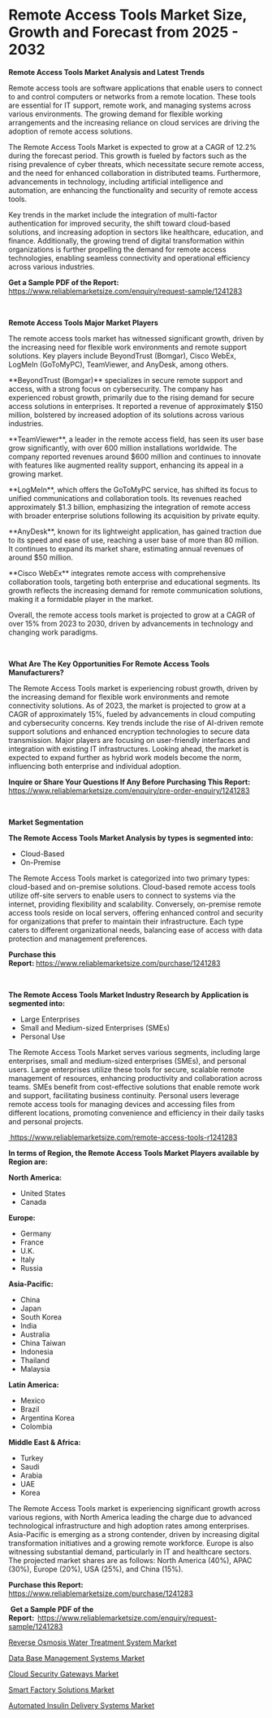 <p><h1>Remote Access Tools Market Size, Growth and Forecast from 2025 - 2032</h1></p><p><strong>Remote Access Tools Market Analysis and Latest Trends</strong></p>
<p><p>Remote access tools are software applications that enable users to connect to and control computers or networks from a remote location. These tools are essential for IT support, remote work, and managing systems across various environments. The growing demand for flexible working arrangements and the increasing reliance on cloud services are driving the adoption of remote access solutions.</p><p>The Remote Access Tools Market is expected to grow at a CAGR of 12.2% during the forecast period. This growth is fueled by factors such as the rising prevalence of cyber threats, which necessitate secure remote access, and the need for enhanced collaboration in distributed teams. Furthermore, advancements in technology, including artificial intelligence and automation, are enhancing the functionality and security of remote access tools.</p><p>Key trends in the market include the integration of multi-factor authentication for improved security, the shift toward cloud-based solutions, and increasing adoption in sectors like healthcare, education, and finance. Additionally, the growing trend of digital transformation within organizations is further propelling the demand for remote access technologies, enabling seamless connectivity and operational efficiency across various industries.</p></p>
<p><strong>Get a Sample PDF of the Report:&nbsp;</strong> <a href="https://www.reliablemarketsize.com/enquiry/request-sample/1241283?utm_campaign=1143&utm_medium=2&utm_source=Github&utm_content=ia&utm_term=09032025&utm_id=remote-access-tools">https://www.reliablemarketsize.com/enquiry/request-sample/1241283</a></p>
<p>&nbsp;</p>
<p><strong>Remote Access Tools Major Market Players</strong></p>
<p><p>The remote access tools market has witnessed significant growth, driven by the increasing need for flexible work environments and remote support solutions. Key players include BeyondTrust (Bomgar), Cisco WebEx, LogMeIn (GoToMyPC), TeamViewer, and AnyDesk, among others.</p><p>**BeyondTrust (Bomgar)** specializes in secure remote support and access, with a strong focus on cybersecurity. The company has experienced robust growth, primarily due to the rising demand for secure access solutions in enterprises. It reported a revenue of approximately $150 million, bolstered by increased adoption of its solutions across various industries.</p><p>**TeamViewer**, a leader in the remote access field, has seen its user base grow significantly, with over 600 million installations worldwide. The company reported revenues around $600 million and continues to innovate with features like augmented reality support, enhancing its appeal in a growing market.</p><p>**LogMeIn**, which offers the GoToMyPC service, has shifted its focus to unified communications and collaboration tools. Its revenues reached approximately $1.3 billion, emphasizing the integration of remote access with broader enterprise solutions following its acquisition by private equity.</p><p>**AnyDesk**, known for its lightweight application, has gained traction due to its speed and ease of use, reaching a user base of more than 80 million. It continues to expand its market share, estimating annual revenues of around $50 million.</p><p>**Cisco WebEx** integrates remote access with comprehensive collaboration tools, targeting both enterprise and educational segments. Its growth reflects the increasing demand for remote communication solutions, making it a formidable player in the market.</p><p>Overall, the remote access tools market is projected to grow at a CAGR of over 15% from 2023 to 2030, driven by advancements in technology and changing work paradigms.</p></p>
<p>&nbsp;</p>
<p><strong>What Are The Key Opportunities For Remote Access Tools Manufacturers?</strong></p>
<p><p>The Remote Access Tools market is experiencing robust growth, driven by the increasing demand for flexible work environments and remote connectivity solutions. As of 2023, the market is projected to grow at a CAGR of approximately 15%, fueled by advancements in cloud computing and cybersecurity concerns. Key trends include the rise of AI-driven remote support solutions and enhanced encryption technologies to secure data transmission. Major players are focusing on user-friendly interfaces and integration with existing IT infrastructures. Looking ahead, the market is expected to expand further as hybrid work models become the norm, influencing both enterprise and individual adoption.</p></p>
<p><strong>Inquire or Share Your Questions If Any Before Purchasing This Report:</strong> <a href="https://www.reliablemarketsize.com/enquiry/pre-order-enquiry/1241283?utm_campaign=1143&utm_medium=2&utm_source=Github&utm_content=ia&utm_term=09032025&utm_id=remote-access-tools">https://www.reliablemarketsize.com/enquiry/pre-order-enquiry/1241283</a></p>
<p>&nbsp;</p>
<p><strong>Market Segmentation</strong></p>
<p><strong>The Remote Access Tools Market Analysis by types is segmented into:</strong></p>
<p><ul><li>Cloud-Based</li><li>On-Premise</li></ul></p>
<p><p>The Remote Access Tools market is categorized into two primary types: cloud-based and on-premise solutions. Cloud-based remote access tools utilize off-site servers to enable users to connect to systems via the internet, providing flexibility and scalability. Conversely, on-premise remote access tools reside on local servers, offering enhanced control and security for organizations that prefer to maintain their infrastructure. Each type caters to different organizational needs, balancing ease of access with data protection and management preferences.</p></p>
<p><strong>Purchase this Report:&nbsp;</strong><a href="https://www.reliablemarketsize.com/purchase/1241283?utm_campaign=1143&utm_medium=2&utm_source=Github&utm_content=ia&utm_term=09032025&utm_id=remote-access-tools">https://www.reliablemarketsize.com/purchase/1241283</a></p>
<p>&nbsp;</p>
<p><strong>The Remote Access Tools Market Industry Research by Application is segmented into:</strong></p>
<p><ul><li>Large Enterprises</li><li>Small and Medium-sized Enterprises (SMEs)</li><li>Personal Use</li></ul></p>
<p><p>The Remote Access Tools Market serves various segments, including large enterprises, small and medium-sized enterprises (SMEs), and personal users. Large enterprises utilize these tools for secure, scalable remote management of resources, enhancing productivity and collaboration across teams. SMEs benefit from cost-effective solutions that enable remote work and support, facilitating business continuity. Personal users leverage remote access tools for managing devices and accessing files from different locations, promoting convenience and efficiency in their daily tasks and personal projects.</p></p>
<p><a href="https://www.reliablemarketsize.com/remote-access-tools-r1241283?utm_campaign=1143&utm_medium=2&utm_source=Github&utm_content=ia&utm_term=09032025&utm_id=remote-access-tools">&nbsp;https://www.reliablemarketsize.com/remote-access-tools-r1241283</a></p>
<p><strong>In terms of Region, the Remote Access Tools Market Players available by Region are:</strong></p>
<p>
    <p> <strong> North America: </strong>
        <ul>
            <li>United States</li>
            <li>Canada</li>
        </ul>
        </p> 
    <p> <strong> Europe: </strong>
        <ul>
            <li>Germany</li>
            <li>France</li>
            <li>U.K.</li>
            <li>Italy</li>
            <li>Russia</li>
        </ul>
        </p> 
    <p> <strong> Asia-Pacific: </strong>
        <ul>
            <li>China</li>
            <li>Japan</li>
            <li>South Korea</li>
            <li>India</li>
            <li>Australia</li>
            <li>China Taiwan</li>
            <li>Indonesia</li>
            <li>Thailand</li>
            <li>Malaysia</li>
        </ul>
        </p> 
    <p> <strong> Latin America: </strong>
        <ul>
            <li>Mexico</li>
            <li>Brazil</li>
            <li>Argentina Korea</li>
            <li>Colombia</li>
        </ul>
        </p> 
    <p> <strong> Middle East & Africa: </strong>
        <ul>
            <li>Turkey</li>
            <li>Saudi</li>
            <li>Arabia</li>
            <li>UAE</li>
            <li>Korea</li>
        </ul>
    </p>
    </p>
<p><p>The Remote Access Tools market is experiencing significant growth across various regions, with North America leading the charge due to advanced technological infrastructure and high adoption rates among enterprises. Asia-Pacific is emerging as a strong contender, driven by increasing digital transformation initiatives and a growing remote workforce. Europe is also witnessing substantial demand, particularly in IT and healthcare sectors. The projected market shares are as follows: North America (40%), APAC (30%), Europe (20%), USA (25%), and China (15%).</p></p>
<p><strong>Purchase this Report: </strong><a href="https://www.reliablemarketsize.com/purchase/1241283?utm_campaign=1143&utm_medium=2&utm_source=Github&utm_content=ia&utm_term=09032025&utm_id=remote-access-tools">https://www.reliablemarketsize.com/purchase/1241283</a></p>
<p>&nbsp;<strong>Get a Sample PDF of the Report:&nbsp;&nbsp;</strong><a href="https://www.reliablemarketsize.com/enquiry/request-sample/1241283?utm_campaign=1143&utm_medium=2&utm_source=Github&utm_content=ia&utm_term=09032025&utm_id=remote-access-tools">https://www.reliablemarketsize.com/enquiry/request-sample/1241283</a></p>
<p><strong></strong></p>
<p><p><a href="https://github.com/ocambdidarhz/Market-Research-Report-List-1/blob/main/reverse-osmosis-water-treatment-system-market.md?utm_campaign=1143&utm_medium=2&utm_source=Github&utm_content=ia&utm_term=09032025&utm_id=remote-access-tools">Reverse Osmosis Water Treatment System Market</a></p><p><a href="https://github.com/aslinalirey9/Market-Research-Report-List-1/blob/main/data-base-management-systems-market.md?utm_campaign=1143&utm_medium=2&utm_source=Github&utm_content=ia&utm_term=09032025&utm_id=remote-access-tools">Data Base Management Systems Market</a></p><p><a href="https://github.com/oshodikurc/Market-Research-Report-List-1/blob/main/cloud-security-gateways-market.md?utm_campaign=1143&utm_medium=2&utm_source=Github&utm_content=ia&utm_term=09032025&utm_id=remote-access-tools">Cloud Security Gateways Market</a></p><p><a href="https://github.com/ajegiobitsa/Market-Research-Report-List-1/blob/main/smart-factory-solutions-market.md?utm_campaign=1143&utm_medium=2&utm_source=Github&utm_content=ia&utm_term=09032025&utm_id=remote-access-tools">Smart Factory Solutions Market</a></p><p><a href="https://github.com/arifasabeygb/Market-Research-Report-List-1/blob/main/automated-insulin-delivery-systems-market.md?utm_campaign=1143&utm_medium=2&utm_source=Github&utm_content=ia&utm_term=09032025&utm_id=remote-access-tools">Automated Insulin Delivery Systems Market</a></p></p>